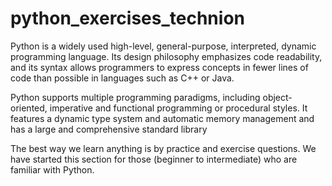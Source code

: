 # python_exercises_technion

Python is a widely used high-level, general-purpose, interpreted, dynamic programming language. Its design philosophy emphasizes code readability, and its syntax allows programmers to express concepts in fewer lines of code than possible in languages such as C++ or Java.

Python supports multiple programming paradigms, including object-oriented, imperative and functional programming or procedural styles. It features a dynamic type system and automatic memory management and has a large and comprehensive standard library

The best way we learn anything is by practice and exercise questions. We have started this section for those (beginner to intermediate) who are familiar with Python.
